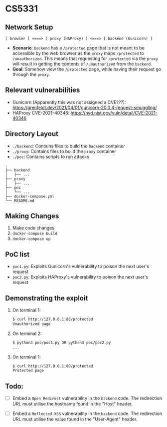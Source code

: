 # CS5331

## Network Setup

```
[ browser ] <===> [ proxy (HAProxy) ] <===> [ backend (Gunicorn) ]
```

* **Scenario**: `backend` has a `/protected` page that is not meant to be accessible by the web browser as the `proxy` maps `/protected` to `/unauthorized`. This means that requesting for `/protected` via the `proxy` will result in getting the contents of `/unauthorized` from the `backend`.
* **Goal**: Somehow view the `/protected` page, while having their request go through the `proxy`.

## Relevant vulnerabilities
* Gunicorn (Apparently this was not assigned a CVE???): https://grenfeldt.dev/2021/04/01/gunicorn-20.0.4-request-smuggling/
* HAProxy CVE-2021-40346: https://nvd.nist.gov/vuln/detail/CVE-2021-40346

## Directory Layout

* `./backend`: Contains files to build the `backend` container
* `./proxy`: Contains files to build the `proxy` container
* `./poc`: Contains scripts to run attacks

```
.
├── backend
│   ├── ...
├── proxy
│   ├── ...
├── poc
│   └── ...
├── docker-compose.yml
└── README.md
```

## Making Changes

1) Make code changes
2) `docker-compose build`
3) `docker-compose up`

## PoC list
* `poc1.py`: Exploits Gunicorn's vulnerability to poison the next user's request
* `poc2.py`: Exploits HAProxy's vulnerability to poison the next user's request

## Demonstrating the exploit

1) On terminal 1:
    ```bash
    $ curl http://127.0.0.1:80/protected
    Unauthorized page
    ```
2) On terminal 2:
    ```bash
    $ python3 poc/poc1.py OR python3 poc/poc2.py
    ...
    ```
2) On terminal 1:
    ```bash
    $ curl http://127.0.0.1:80/protected
    Protected page
    ```

## Todo:

- [ ] Embed a `Open Redirect` vulnerability in the `backend` code. The redirection URL must utilise the hostname found in the "Host" header.

- [ ] Embed a `Reflected XSS` vulnerability in the `backend` code. The redirection URL must utilise the value found in the "User-Agent" header.